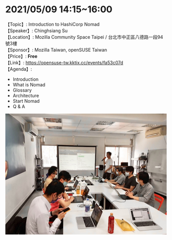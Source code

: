 # 2021/05/09 14:15~16:00
【Topic】: Introduction to HashiCorp Nomad <br/>
【Speaker】: Chinghsiang Su <br/>
【Location】: Mozilla Community Space Taipei / 台北市中正區八德路一段94號3樓 <br/>
【Sponsor】: Mozilla Taiwan, openSUSE Taiwan <br/>
【Price】: **Free** <br/>
【Link】: https://opensuse-tw.kktix.cc/events/fa53c07d <br/>
【Agenda】:
* Introduction
* What is Nomad
* Glossary
* Architecture
* Start Nomad
* Q & A


![image](nomad/20210509/image.JPG)
